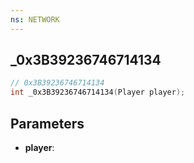 ```yaml
---
ns: NETWORK
---
```

## _0x3B39236746714134

```c
// 0x3B39236746714134
int _0x3B39236746714134(Player player);
```

## Parameters
* **player**:
